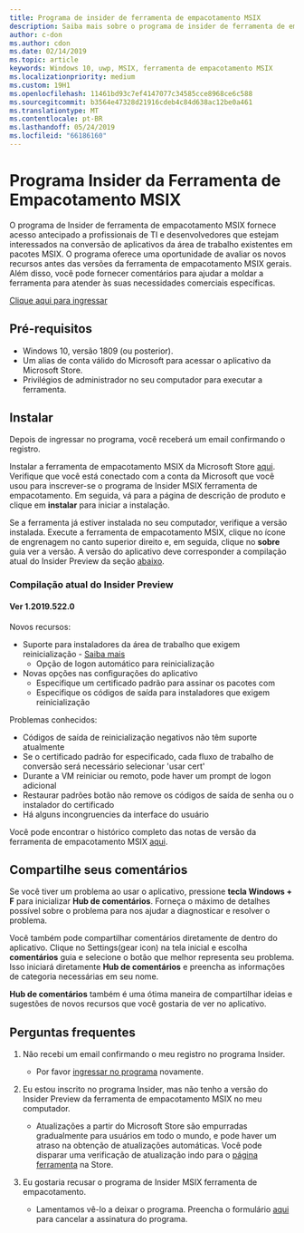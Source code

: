 ```yaml
---
title: Programa de insider de ferramenta de empacotamento MSIX
description: Saiba mais sobre o programa de insider de ferramenta de empacotamento e como ingressar
author: c-don
ms.author: cdon
ms.date: 02/14/2019
ms.topic: article
keywords: Windows 10, uwp, MSIX, ferramenta de empacotamento MSIX
ms.localizationpriority: medium
ms.custom: 19H1
ms.openlocfilehash: 11461bd93c7ef4147077c34585cce8968ce6c588
ms.sourcegitcommit: b3564e47328d21916cdeb4c84d638ac12be0a461
ms.translationtype: MT
ms.contentlocale: pt-BR
ms.lasthandoff: 05/24/2019
ms.locfileid: "66186160"
---
```

# <a name="msix-packaging-tool-insider-program"></a>Programa Insider da Ferramenta de Empacotamento MSIX

O programa de Insider de ferramenta de empacotamento MSIX fornece acesso antecipado a profissionais de TI e desenvolvedores que estejam interessados na conversão de aplicativos da área de trabalho existentes em pacotes MSIX. O programa oferece uma oportunidade de avaliar os novos recursos antes das versões da ferramenta de empacotamento MSIX gerais. Além disso, você pode fornecer comentários para ajudar a moldar a ferramenta para atender às suas necessidades comerciais específicas. 

<div class="nextstepaction"><p><a class="x-hidden-focus" href="https://aka.ms/MSIXPackagingPreviewProgram" data-linktype="external">Clique aqui para ingressar</a></p></div>

## <a name="prerequisites"></a>Pré-requisitos
- Windows 10, versão 1809 (ou posterior).
- Um alias de conta válido do Microsoft para acessar o aplicativo da Microsoft Store.
- Privilégios de administrador no seu computador para executar a ferramenta.

## <a name="install"></a>Instalar

Depois de ingressar no programa, você receberá um email confirmando o registro. 

Instalar a ferramenta de empacotamento MSIX da Microsoft Store [aqui](https://www.microsoft.com/en-us/p/msix-packaging-tool/9n5lw3jbcxkf). Verifique que você está conectado com a conta da Microsoft que você usou para inscrever-se o programa de Insider MSIX ferramenta de empacotamento. Em seguida, vá para a página de descrição de produto e clique em **instalar** para iniciar a instalação.

Se a ferramenta já estiver instalada no seu computador, verifique a versão instalada. Execute a ferramenta de empacotamento MSIX, clique no ícone de engrenagem no canto superior direito e, em seguida, clique no **sobre** guia ver a versão. A versão do aplicativo deve corresponder a compilação atual do Insider Preview da seção [abaixo](#current-insider-preview-build). 

### <a name="current-insider-preview-build"></a>Compilação atual do Insider Preview 

#### <a name="ver-120195220"></a>Ver 1.2019.522.0

Novos recursos:

- Suporte para instaladores da área de trabalho que exigem reinicialização - [Saiba mais](support-restart.md)
    - Opção de logon automático para reinicialização 
- Novas opções nas configurações do aplicativo
    - Especifique um certificado padrão para assinar os pacotes com 
    - Especifique os códigos de saída para instaladores que exigem reinicialização
    
Problemas conhecidos:

- Códigos de saída de reinicialização negativos não têm suporte atualmente
- Se o certificado padrão for especificado, cada fluxo de trabalho de conversão será necessário selecionar 'usar cert'
- Durante a VM reiniciar ou remoto, pode haver um prompt de logon adicional 
- Restaurar padrões botão não remove os códigos de saída de senha ou o instalador do certificado
- Há alguns incongruencies da interface do usuário

Você pode encontrar o histórico completo das notas de versão da ferramenta de empacotamento MSIX [aqui](release-notes/history.md).

## <a name="share-your-feedback"></a>Compartilhe seus comentários 

Se você tiver um problema ao usar o aplicativo, pressione **tecla Windows + F** para inicializar **Hub de comentários**. Forneça o máximo de detalhes possível sobre o problema para nos ajudar a diagnosticar e resolver o problema. 

Você também pode compartilhar comentários diretamente de dentro do aplicativo. Clique no Settings(gear icon) na tela inicial e escolha **comentários** guia e selecione o botão que melhor representa seu problema. Isso iniciará diretamente **Hub de comentários** e preencha as informações de categoria necessárias em seu nome. 

**Hub de comentários** também é uma ótima maneira de compartilhar ideias e sugestões de novos recursos que você gostaria de ver no aplicativo.  

## <a name="faqs"></a>Perguntas frequentes

1. Não recebi um email confirmando o meu registro no programa Insider. 
    - Por favor [ingressar no programa](https://aka.ms/MSIXPackagingPreviewProgram) novamente.  

2. Eu estou inscrito no programa Insider, mas não tenho a versão do Insider Preview da ferramenta de empacotamento MSIX no meu computador. 
    - Atualizações a partir do Microsoft Store são empurradas gradualmente para usuários em todo o mundo, e pode haver um atraso na obtenção de atualizações automáticas. Você pode disparar uma verificação de atualização indo para o [página ferramenta](https://www.microsoft.com/en-us/p/msix-packaging-tool/9n5lw3jbcxkf) na Store. 
3. Eu gostaria recusar o programa de Insider MSIX ferramenta de empacotamento. 
    - Lamentamos vê-lo a deixar o programa. Preencha o formulário [aqui](https://forms.office.com/Pages/ResponsePage.aspx?id=v4j5cvGGr0GRqy180BHbR-NSOqDz219PqoOqk5qxQEZUMlEwNVNKMDhNUVlKOVpTRTlVWFhMMThLQy4u) para cancelar a assinatura do programa. 

